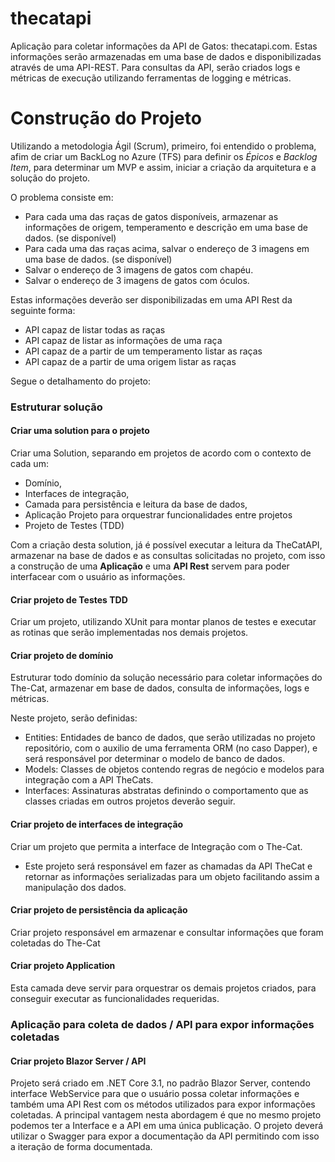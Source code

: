 # thecatapi
Aplicação para coletar informações da API de Gatos: thecatapi.com. Estas informações serão armazenadas em uma base de dados e disponibilizadas através de uma API-REST. Para consultas da API, serão criados logs e métricas de execução utilizando ferramentas de logging e métricas.

# Construção do Projeto
Utilizando a metodologia Ágil (Scrum), primeiro, foi entendido o problema, afim de criar um BackLog no Azure (TFS) para definir os *Épicos* e *Backlog Item*, para determinar um MVP e assim, iniciar a criação da arquitetura e a solução do projeto. 

O problema consiste em:

- Para cada uma das raças de gatos disponíveis, armazenar as informações de origem, temperamento e descrição em uma base de dados. (se disponível)
- Para cada uma das raças acima, salvar o endereço de 3 imagens em uma base de dados. (se disponível)
- Salvar o endereço de 3 imagens de gatos com chapéu.
- Salvar o endereço de 3 imagens de gatos com óculos.

Estas informações deverão ser disponibilizadas em uma API Rest da seguinte forma:

- API capaz de listar todas as raças
- API capaz de listar as informações de uma raça
- API capaz de a partir de um temperamento listar as raças
- API capaz de a partir de uma origem listar as raças 

Segue o detalhamento do projeto:


### Estruturar solução
#### Criar uma solution para o projeto
Criar uma Solution, separando em projetos de acordo com o contexto de cada um: 
- Domínio, 
- Interfaces de integração, 
- Camada para persistência e leitura da base de dados, 
- Aplicação Projeto para orquestrar funcionalidades entre projetos
- Projeto de Testes (TDD)

Com a criação desta solution, já é possível executar a leitura da TheCatAPI, armazenar na base de dados e as consultas solicitadas no projeto, com isso a construção de uma **Aplicação** e uma **API Rest** servem para poder interfacear com o usuário as informações.
#### Criar projeto de Testes TDD
Criar um projeto, utilizando XUnit para montar planos de testes e executar as rotinas que serão implementadas nos demais projetos.
#### Criar projeto de domínio
Estruturar todo domínio da solução necessário para coletar informações do The-Cat, armazenar em base de dados, consulta de informações, logs e métricas.

Neste projeto, serão definidas:

- Entities: Entidades de banco de dados, que serão utilizadas no projeto repositório, com o auxilio de uma ferramenta ORM (no caso Dapper), e será responsável por determinar o modelo de banco de dados.
- Models: Classes de objetos contendo regras de negócio e modelos para integração com a API TheCats.
- Interfaces: Assinaturas abstratas definindo o comportamento que as classes criadas em outros projetos deverão seguir.  
#### Criar projeto de interfaces de integração
Criar um projeto que permita a interface de Integração com o The-Cat.

- Este projeto será responsável em fazer as chamadas da API TheCat e retornar as informações serializadas para um objeto facilitando assim a manipulação dos dados.
#### Criar projeto de persistência da aplicação
Criar projeto responsável em armazenar e consultar informações que foram coletadas do The-Cat
#### Criar projeto Application
Esta camada deve servir para orquestrar os demais projetos criados, para conseguir executar as funcionalidades requeridas.

### Aplicação para coleta de dados / API para expor informações coletadas
#### Criar projeto Blazor Server / API
Projeto será criado em .NET Core 3.1, no padrão Blazor Server, contendo interface WebService para que o usuário possa coletar informações e também uma API Rest com os métodos utilizados para expor informações coletadas. A principal vantagem nesta abordagem é que no mesmo projeto podemos ter a Interface e a API em uma única publicação.
O projeto deverá utilizar o Swagger para expor a documentação da API permitindo com isso a iteração de forma documentada.




